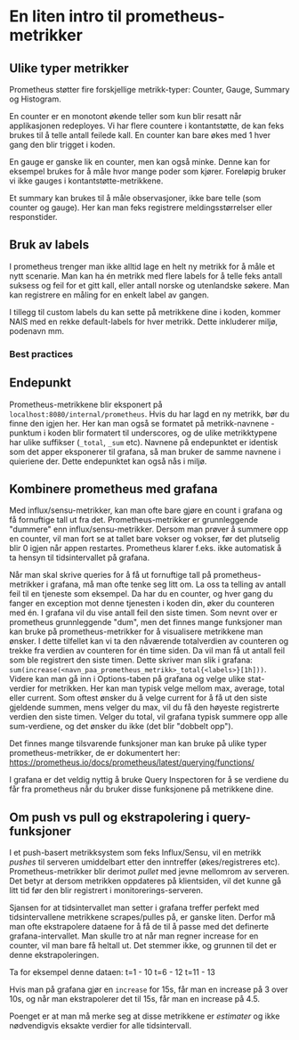 # En liten intro til prometheus-metrikker

## Ulike typer metrikker
Prometheus støtter fire forskjellige metrikk-typer: Counter, Gauge, Summary og Histogram. 

En counter er en monotont økende teller som kun blir resatt når applikasjonen redeployes. Vi har flere countere i
kontantstøtte, de kan feks brukes til å telle antall feilede kall. En counter kan bare økes med 1 hver gang den blir
trigget i koden. 

En gauge er ganske lik en counter, men kan også minke. Denne kan for eksempel brukes for å måle hvor mange poder som
kjører. Foreløpig bruker vi ikke gauges i kontantstøtte-metrikkene.

Et summary kan brukes til å måle observasjoner, ikke bare telle (som counter og gauge). Her kan man feks registrere
meldingsstørrelser eller responstider.

## Bruk av labels
I prometheus trenger man ikke alltid lage en helt ny metrikk for å måle et nytt scenarie. Man kan ha én metrikk med flere
labels for å telle feks antall suksess og feil for et gitt kall, eller antall norske og utenlandske søkere. Man kan
registrere en måling for en enkelt label av gangen. 

I tillegg til custom labels du kan sette på metrikkene dine i koden, kommer NAIS med en rekke default-labels for hver metrikk.
Dette inkluderer miljø, podenavn mm. 

### Best practices


## Endepunkt
Prometheus-metrikkene blir eksponert på `localhost:8080/internal/prometheus`. Hvis du har lagd en ny metrikk, bør du finne
den igjen her. Her kan man også se formatet på metrikk-navnene - punktum i koden blir formatert til underscores, og de ulike
metrikktypene har ulike suffikser (`_total`, `_sum` etc). Navnene på endepunktet er identisk som det apper eksponerer til 
grafana, så man bruker de samme navnene i quieriene der. Dette endepunktet kan også nås i miljø. 

## Kombinere prometheus med grafana
Med influx/sensu-metrikker, kan man ofte bare gjøre en count i grafana og få fornuftige tall ut fra det. Prometheus-metrikker er 
grunnleggende "dummere" enn influx/sensu-metrikker. Dersom man prøver å summere opp en counter, vil man fort se at tallet bare vokser
og vokser, før det plutselig blir 0 igjen når appen restartes. Prometheus klarer f.eks. ikke automatisk å ta hensyn til tidsintervallet
på grafana. 

Når man skal skrive queries for å få ut fornuftige tall på prometheus-metrikker i grafana, må man ofte tenke seg litt om. 
La oss ta telling av antall feil til en tjeneste som eksempel. Da har du en counter, og hver gang du fanger en exception
mot denne tjenesten i koden din, øker du counteren med én. I grafana vil du vise antall feil den siste timen. Som nevnt over
er prometheus grunnleggende "dum", men det finnes mange funksjoner man kan bruke på prometheus-metrikker for å visualisere
metrikkene man ønsker. I dette tilfellet kan vi ta den nåværende totalverdien av counteren og trekke fra verdien av counteren
for én time siden. Da vil man få ut antall feil som ble registrert den siste timen. Dette skriver man slik i grafana:
`sum(increase(<navn_paa_prometheus_metrikk>_total{<labels>}[1h]))`. Videre kan man gå inn i Options-taben på grafana og 
velge ulike stat-verdier for metrikken. Her kan man typisk velge mellom max, average, total eller current. Som oftest ønsker
du å velge current for å få ut den siste gjeldende summen, mens velger du max, vil du få den høyeste registrerte verdien den siste
timen. Velger du total, vil grafana typisk summere opp alle sum-verdiene, og det ønsker du ikke (det blir "dobbelt opp"). 

Det finnes mange tilsvarende funksjoner man kan bruke på ulike typer prometheus-metrikker, de er dokumentert her:
https://prometheus.io/docs/prometheus/latest/querying/functions/

I grafana er det veldig nyttig å bruke Query Inspectoren for å se verdiene du får fra prometheus når du bruker disse funksjonene
på metrikkene dine. 

## Om push vs pull og ekstrapolering i query-funksjoner
I et push-basert metrikksystem som feks Influx/Sensu, vil en metrikk *pushes* til serveren umiddelbart etter den inntreffer (økes/registreres etc).
Prometheus-metrikker blir derimot *pullet* med jevne mellomrom av serveren. Det betyr at dersom metrikken oppdateres på klientsiden,
vil det kunne gå litt tid før den blir registrert i monitorerings-serveren. 

Sjansen for at tidsintervallet man setter i grafana treffer perfekt med tidsintervallene metrikkene scrapes/pulles på, er ganske liten.
Derfor må man ofte ekstrapolere dataene for å få de til å passe med det definerte grafana-intervallet. Man skulle tro at når man 
regner increase for en counter, vil man bare få heltall ut. Det stemmer ikke, og grunnen til det er denne ekstrapoleringen. 

Ta for eksempel denne dataen:
t=1 - 10
t=6 - 12
t=11 - 13

Hvis man på grafana gjør en `increase` for 15s, får man en increase på 3 over 10s, og når man ekstrapolerer det til 15s,
får man en increase på 4.5. 

Poenget er at man må merke seg at disse metrikkene er *estimater* og ikke nødvendigvis eksakte verdier for alle tidsintervall.
